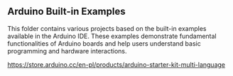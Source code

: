 ## Arduino Built-in Examples

This folder contains various projects based on the built-in examples available in the Arduino IDE. These examples demonstrate fundamental functionalities of Arduino boards and help users understand basic programming and hardware interactions.

https://store.arduino.cc/en-pl/products/arduino-starter-kit-multi-language
